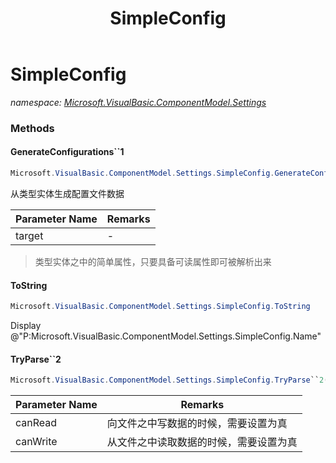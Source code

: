 ﻿---
title: SimpleConfig
---

# SimpleConfig
_namespace: [Microsoft.VisualBasic.ComponentModel.Settings](N-Microsoft.VisualBasic.ComponentModel.Settings.html)_





### Methods

#### GenerateConfigurations``1
```csharp
Microsoft.VisualBasic.ComponentModel.Settings.SimpleConfig.GenerateConfigurations``1(``0)
```
从类型实体生成配置文件数据

|Parameter Name|Remarks|
|--------------|-------|
|target|-|

> 类型实体之中的简单属性，只要具备可读属性即可被解析出来

#### ToString
```csharp
Microsoft.VisualBasic.ComponentModel.Settings.SimpleConfig.ToString
```
Display @"P:Microsoft.VisualBasic.ComponentModel.Settings.SimpleConfig.Name"

#### TryParse``2
```csharp
Microsoft.VisualBasic.ComponentModel.Settings.SimpleConfig.TryParse``2(System.Boolean,System.Boolean)
```


|Parameter Name|Remarks|
|--------------|-------|
|canRead|向文件之中写数据的时候，需要设置为真|
|canWrite|从文件之中读取数据的时候，需要设置为真|



